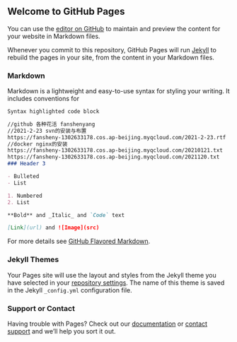 ## Welcome to GitHub Pages

You can use the [editor on GitHub](https://github.com/fanshenyang/fansheny/edit/gh-pages/index.md) to maintain and preview the content for your website in Markdown files.

Whenever you commit to this repository, GitHub Pages will run [Jekyll](https://jekyllrb.com/) to rebuild the pages in your site, from the content in your Markdown files.

### Markdown

Markdown is a lightweight and easy-to-use syntax for styling your writing. It includes conventions for

```markdown
Syntax highlighted code block

//github 各种花活 fanshenyang
//2021-2-23 svn的安装与布置
https://fansheny-1302633178.cos.ap-beijing.myqcloud.com/2021-2-23.rtf
//docker nginx的安装
https://fansheny-1302633178.cos.ap-beijing.myqcloud.com/20210121.txt
https://fansheny-1302633178.cos.ap-beijing.myqcloud.com/2021120.txt
### Header 3

- Bulleted
- List

1. Numbered
2. List

**Bold** and _Italic_ and `Code` text

[Link](url) and ![Image](src)
```

For more details see [GitHub Flavored Markdown](https://guides.github.com/features/mastering-markdown/).

### Jekyll Themes

Your Pages site will use the layout and styles from the Jekyll theme you have selected in your [repository settings](https://github.com/fanshenyang/fansheny/settings). The name of this theme is saved in the Jekyll `_config.yml` configuration file.

### Support or Contact

Having trouble with Pages? Check out our [documentation](https://docs.github.com/categories/github-pages-basics/) or [contact support](https://support.github.com/contact) and we’ll help you sort it out.
